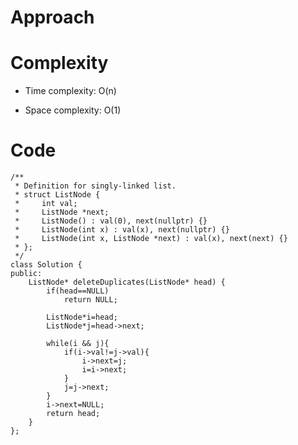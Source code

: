 # Approach
<!-- Describe your approach to solving the problem. -->

# Complexity
- Time complexity: O(n)
<!-- Add your time complexity here, e.g. $$O(n)$$ -->

- Space complexity: O(1)
<!-- Add your space complexity here, e.g. $$O(n)$$ -->

# Code
```
/**
 * Definition for singly-linked list.
 * struct ListNode {
 *     int val;
 *     ListNode *next;
 *     ListNode() : val(0), next(nullptr) {}
 *     ListNode(int x) : val(x), next(nullptr) {}
 *     ListNode(int x, ListNode *next) : val(x), next(next) {}
 * };
 */
class Solution {
public:
    ListNode* deleteDuplicates(ListNode* head) {
        if(head==NULL)
            return NULL;
        
        ListNode*i=head;
        ListNode*j=head->next;

        while(i && j){
            if(i->val!=j->val){
                i->next=j;
                i=i->next;
            }
            j=j->next;
        }
        i->next=NULL;
        return head;
    }
};
```
